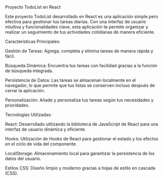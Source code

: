 Proyecto TodoList en React

Este proyecto TodoList desarrollado en React es una aplicación simple pero efectiva para gestionar tus tareas diarias. Con una interfaz de usuario intuitiva y funcionalidades clave, esta aplicación te permite organizar y realizar un seguimiento de tus actividades cotidianas de manera eficiente.

Características Principales:

Gestión de Tareas: Agrega, completa y elimina tareas de manera rápida y fácil.

Búsqueda Dinámica: Encuentra tus tareas con facilidad gracias a la función de búsqueda integrada.

Persistencia de Datos: Las tareas se almacenan localmente en el navegador, lo que permite que tus listas se conserven incluso después de cerrar la aplicación.

Personalización: Añade y personaliza tus tareas según tus necesidades y prioridades.

Tecnologías Utilizadas:

React: Desarrollado utilizando la biblioteca de JavaScript de React para una interfaz de usuario dinámica y eficiente.

Hooks: Utilización de Hooks de React para gestionar el estado y los efectos en el ciclo de vida del componente.

LocalStorage: Almacenamiento local para garantizar la persistencia de los datos del usuario.

Estilos CSS: Diseño limpio y moderno gracias a hojas de estilo en cascada (CSS).

